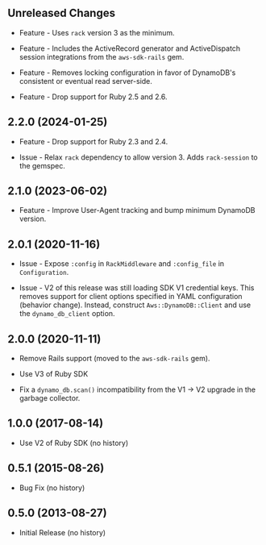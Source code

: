 Unreleased Changes
------------------

* Feature - Uses `rack` version 3 as the minimum.

* Feature - Includes the ActiveRecord generator and ActiveDispatch session integrations from the `aws-sdk-rails` gem.

* Feature - Removes locking configuration in favor of DynamoDB's consistent or eventual read server-side.

* Feature - Drop support for Ruby 2.5 and 2.6.

2.2.0 (2024-01-25)
------------------

* Feature - Drop support for Ruby 2.3 and 2.4.

* Issue - Relax `rack` dependency to allow version 3. Adds `rack-session` to the gemspec.

2.1.0 (2023-06-02)
------------------

* Feature - Improve User-Agent tracking and bump minimum DynamoDB version.

2.0.1 (2020-11-16)
------------------

* Issue - Expose `:config` in `RackMiddleware` and `:config_file` in `Configuration`.

* Issue - V2 of this release was still loading SDK V1 credential keys. This removes support for client options specified in YAML configuration (behavior change). Instead, construct `Aws::DynamoDB::Client` and use the `dynamo_db_client` option.

2.0.0 (2020-11-11)
------------------

* Remove Rails support (moved to the `aws-sdk-rails` gem).

* Use V3 of Ruby SDK

* Fix a `dynamo_db.scan()` incompatibility from the V1 -> V2 upgrade in the garbage collector.

1.0.0 (2017-08-14)
------------------

* Use V2 of Ruby SDK (no history)


0.5.1 (2015-08-26)
------------------

* Bug Fix (no history)

0.5.0 (2013-08-27)
------------------

* Initial Release (no history)
